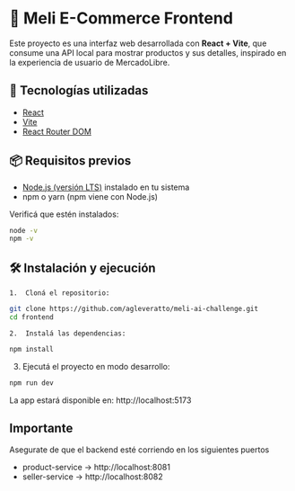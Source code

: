 # 🛒 Meli E-Commerce Frontend

Este proyecto es una interfaz web desarrollada con **React + Vite**, que consume una API local para mostrar productos y sus detalles, inspirado en la experiencia de usuario de MercadoLibre.

## 🚀 Tecnologías utilizadas

- [React](https://reactjs.org/)
- [Vite](https://vitejs.dev/)
- [React Router DOM](https://reactrouter.com/)

## 📦 Requisitos previos

- [Node.js (versión LTS)](https://nodejs.org/) instalado en tu sistema
- npm o yarn (npm viene con Node.js)

Verificá que estén instalados:

```bash
node -v
npm -v
```

## 🛠 Instalación y ejecución
	1.	Cloná el repositorio:
```bash
git clone https://github.com/agleveratto/meli-ai-challenge.git
cd frontend
```

	2.	Instalá las dependencias:
```bash
npm install
```

3.	Ejecutá el proyecto en modo desarrollo:
```bash
npm run dev
```

La app estará disponible en: http://localhost:5173


## Importante
Asegurate de que el backend esté corriendo en los siguientes puertos

- product-service -> http://localhost:8081
- seller-service -> http://localhost:8082
